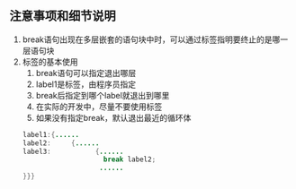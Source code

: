 ## 注意事项和细节说明

1. break语句出现在多层嵌套的语句块中时，可以通过标签指明要终止的是哪一层语句块
2. 标签的基本使用
   1. break语句可以指定退出哪层
   2. label1是标签，由程序员指定
   3. break后指定到哪个label就退出到哪里
   4. 在实际的开发中，尽量不要使用标签
   5. 如果没有指定break，默认退出最近的循环体
   ```java
   label1:{......
   label2:     {......
   label3:           {......
                       break label2;
                      ......
   }}}
   ```